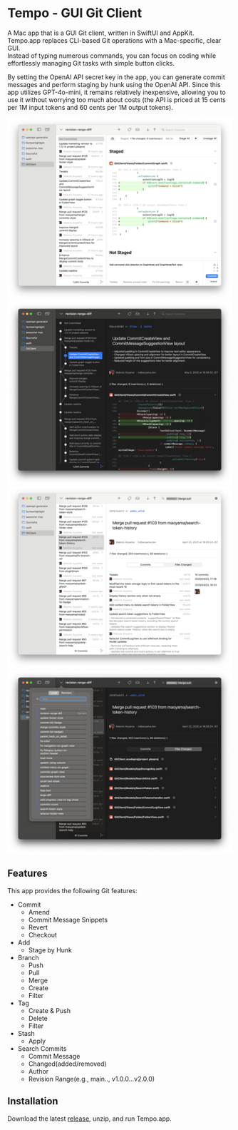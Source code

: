 # Tempo - GUI Git Client

A Mac app that is a GUI Git client, written in SwiftUI and AppKit.  
Tempo.app replaces CLI-based Git operations with a Mac-specific, clear GUI.  
Instead of typing numerous commands, you can focus on coding while effortlessly managing Git tasks with simple button clicks.

By setting the OpenAI API secret key in the app, you can generate commit messages and perform staging by hunk using the OpenAI API. Since this app utilizes GPT-4o-mini, it remains relatively inexpensive, allowing you to use it without worrying too much about costs (the API is priced at 15 cents per 1M input tokens and 60 cents per 1M output tokens).

![Screenshot](Screenshots/Screenshot.png)
![Screenshot](Screenshots/Screenshot2.png)
![Screenshot](Screenshots/Screenshot3.png)
![Screenshot](Screenshots/Screenshot4.png)

## Features

This app provides the following Git features:
- Commit
    - Amend
    - Commit Message Snippets
    - Revert
    - Checkout
- Add
    - Stage by Hunk
- Branch
    - Push
    - Pull
    - Merge
    - Create
    - Filter
- Tag
    - Create & Push
    - Delete
    - Filter
- Stash
    - Apply
- Search Commits
    - Commit Message
    - Changed(added/removed)
    - Author
    - Revision Range(e.g., main.., v1.0.0...v2.0.0)

## Installation

Download the latest [release](https://github.com/maoyama/Tempo/releases), unzip, and run Tempo.app.

